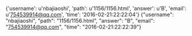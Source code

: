 {'username': u'nbajiaoshi', 'path': u'1156/1156.html', 'answer': u'B', 'email': u'754539914@qq.com', 'time': '2016-02-21:22:22:04'}
{"username": "nbajiaoshi", "path": "1156/1156.html", "answer": "B", "email": "754539914@qq.com", "time": "2016-02-21:22:22:39"}